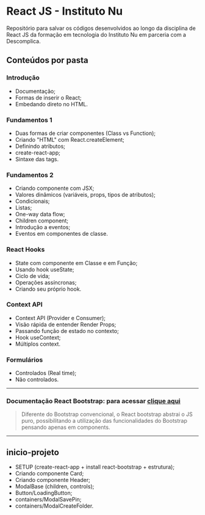 # React JS  - Instituto Nu

Repositório para salvar os códigos desenvolvidos ao longo da disciplina de React JS da formação em tecnologia do Instituto Nu em parceria com a Descomplica.

## Conteúdos por pasta

### Introdução

* Documentação;
* Formas de inserir o React;
* Embedando direto no HTML.

### Fundamentos 1

* Duas formas de criar componentes (Class vs Function);
* Criando "HTML" com React.createElement;
* Definindo atributos;
* create-react-app;
* Sintaxe das tags.

### Fundamentos 2

* Criando componente com JSX;
* Valores dinâmicos (variáveis, props, tipos de atributos);
* Condicionais;
* Listas;
* One-way data flow;
* Children component;
* Introdução a eventos;
* Eventos em componentes de classe.

### React Hooks

* State com componente em Classe e em Função;
* Usando hook useState;
* Ciclo de vida;
* Operações assíncronas;
* Criando seu próprio hook.


### Context API

* Context API (Provider e Consumer);
* Visão rápida de entender Render Props;
* Passando função de estado no contexto;
* Hook useContext;
* Múltiplos context.


### Formulários

* Controlados (Real time);
* Não controlados.

---
### Documentação React Bootstrap: para acessar [clique aqui](https://react-bootstrap.github.io/docs/getting-started/introduction)

> Diferente do Bootstrap convencional, o React bootstrap abstrai o JS puro, possibilitando a utilização das funcionalidades do Bootstrap pensando apenas em components.

---

## inicio-projeto

* SETUP (create-react-app + install react-bootstrap + estrutura);
* Criando componente Card;
* Criando componente Header;
* ModalBase (children, controls);
* Button/LoadingButton;
* containers/ModalSavePin;
* containers/ModalCreateFolder.
